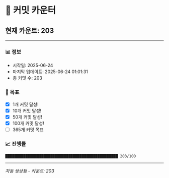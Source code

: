 # 🔢 커밋 카운터

## 현재 카운트: 203

---

### 📊 정보
- 시작일: 2025-06-24
- 마지막 업데이트: 2025-06-24 01:01:31
- 총 커밋 수: 203

### 🎯 목표
- [x] 1개 커밋 달성!
- [x] 10개 커밋 달성!
- [x] 50개 커밋 달성!
- [x] 100개 커밋 달성!
- [ ] 365개 커밋 목표

### 📈 진행률
```
██████████████████████████████████████████████████ 203/100
```

---
*자동 생성됨 - 카운트: 203*
